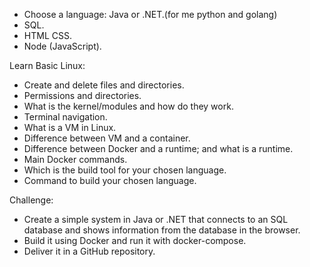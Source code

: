 - Choose a language: Java or .NET.(for me python and golang)
- SQL.
- HTML CSS.
- Node (JavaScript).

Learn Basic Linux:
- Create and delete files and directories.
- Permissions and directories.
- What is the kernel/modules and how do they work.
- Terminal navigation.
- What is a VM in Linux.
- Difference between VM and a container.
- Difference between Docker and a runtime; and what is a runtime.
- Main Docker commands.
- Which is the build tool for your chosen language.
- Command to build your chosen language.

Challenge:
- Create a simple system in Java or .NET that connects to an SQL database and shows information from the database in the browser.
- Build it using Docker and run it with docker-compose.
- Deliver it in a GitHub repository.

